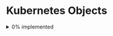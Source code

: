 # Kubernetes Objects
<details>
<summary>0% implemented</summary>

#### v1
- [ ] Binding
- [X] ConfigMap
- [X] Endpoints
- [X] Event
- [X] LimitRange
- [X] Namespace
- [X] Node
- [X] PersistentVolumeClaim
- [X] PersistentVolume
- [X] Pod
- [X] PodTemplate
- [X] ReplicationController
- [X] ResourceQuota
- [X] Secret
- [X] ServiceAccount
- [X] Service
- [X] MutatingWebhookConfiguration
- [X] ValidatingWebhookConfiguration
- [X] CustomResourceDefinition
- [X] APIService
- [X] ControllerRevision
- [X] DaemonSet
- [X] Deployment
- [X] ReplicaSet
- [ ] StatefulSet
- [ ] TokenReview
- [ ] LocalSubjectAccessReview
- [ ] SelfSubjectAccessReview
- [ ] SelfSubjectRulesReview
- [ ] SubjectAccessReview
- [ ] HorizontalPodAutoscaler
- [ ] CronJob
- [ ] Job
- [ ] CertificateSigningRequest
- [ ] Lease
- [ ] EndpointSlice
- [ ] Event
- [ ] Ingress
- [ ] IngressClass
- [ ] Ingress
- [ ] NetworkPolicy
- [ ] RuntimeClass
- [ ] PodDisruptionBudget
- [ ] PodSecurityPolicy
- [ ] ClusterRoleBinding
- [ ] ClusterRole
- [ ] RoleBinding
- [ ] Role
- [ ] PriorityClass
- [ ] CSIDriver
- [ ] CSINode
- [ ] StorageClass
- [ ] VolumeAttachment

#### v1beta1

- [ ] Ingress
- [ ] PodDisruptionBudget
- [ ] Eviction
- [ ] IngressClass
- [ ] RuntimeClass
- [ ] CertificateSigningRequest
- [ ] EndpointSlice
- [ ] CronJob
- [ ] PodSecurityPolicy

</details>


